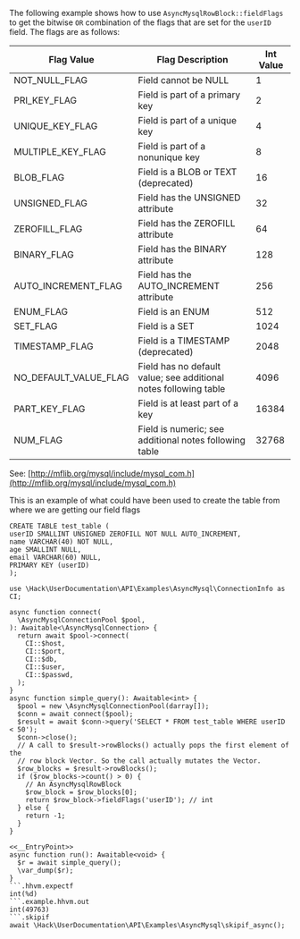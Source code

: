 The following example shows how to use `AsyncMysqlRowBlock::fieldFlags` to get the bitwise `OR` combination of the flags that are set for the `userID` field. The flags are as follows:

Flag Value | Flag Description | Int Value
---------- | ---------------- | ---------
NOT_NULL_FLAG |  Field cannot be NULL | 1
PRI_KEY_FLAG  |  Field is part of a primary key | 2
UNIQUE_KEY_FLAG | Field is part of a unique key | 4
MULTIPLE_KEY_FLAG |  Field is part of a nonunique key | 8
BLOB_FLAG  | Field is a BLOB or TEXT (deprecated) | 16
UNSIGNED_FLAG  |  Field has the UNSIGNED attribute | 32
ZEROFILL_FLAG  |  Field has the ZEROFILL attribute | 64
BINARY_FLAG | Field has the BINARY attribute | 128
AUTO_INCREMENT_FLAG | Field has the AUTO_INCREMENT attribute | 256
ENUM_FLAG  |  Field is an ENUM | 512
SET_FLAG   |  Field is a SET | 1024
TIMESTAMP_FLAG | Field is a TIMESTAMP (deprecated) | 2048
NO_DEFAULT_VALUE_FLAG | Field has no default value; see additional notes following table | 4096
PART_KEY_FLAG | Field is at least part of a key | 16384
NUM_FLAG  |  Field is numeric; see additional notes following table | 32768

See: [http://mflib.org/mysql/include/mysql_com.h](http://mflib.org/mysql/include/mysql_com.h)

This is an example of what could have been used to create the table from where we are getting our field flags

```
CREATE TABLE test_table (
userID SMALLINT UNSIGNED ZEROFILL NOT NULL AUTO_INCREMENT,
name VARCHAR(40) NOT NULL,
age SMALLINT NULL,
email VARCHAR(60) NULL,
PRIMARY KEY (userID)
);
```

```basic-usage.php
use \Hack\UserDocumentation\API\Examples\AsyncMysql\ConnectionInfo as CI;

async function connect(
  \AsyncMysqlConnectionPool $pool,
): Awaitable<\AsyncMysqlConnection> {
  return await $pool->connect(
    CI::$host,
    CI::$port,
    CI::$db,
    CI::$user,
    CI::$passwd,
  );
}
async function simple_query(): Awaitable<int> {
  $pool = new \AsyncMysqlConnectionPool(darray[]);
  $conn = await connect($pool);
  $result = await $conn->query('SELECT * FROM test_table WHERE userID < 50');
  $conn->close();
  // A call to $result->rowBlocks() actually pops the first element of the
  // row block Vector. So the call actually mutates the Vector.
  $row_blocks = $result->rowBlocks();
  if ($row_blocks->count() > 0) {
    // An AsyncMysqlRowBlock
    $row_block = $row_blocks[0];
    return $row_block->fieldFlags('userID'); // int
  } else {
    return -1;
  }
}

<<__EntryPoint>>
async function run(): Awaitable<void> {
  $r = await simple_query();
  \var_dump($r);
}
```.hhvm.expectf
int(%d)
```.example.hhvm.out
int(49763)
```.skipif
await \Hack\UserDocumentation\API\Examples\AsyncMysql\skipif_async();
```
